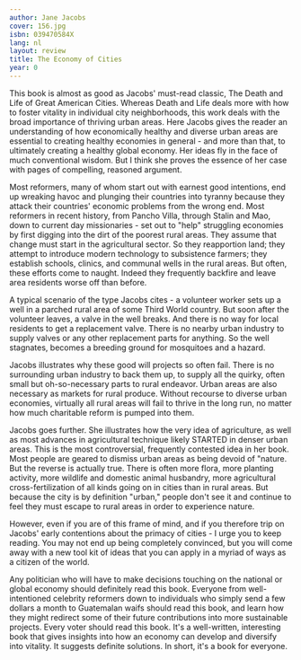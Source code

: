 ```yaml
---
author: Jane Jacobs
cover: 156.jpg
isbn: 039470584X
lang: nl
layout: review
title: The Economy of Cities
year: 0
---
```


This book is almost as good as Jacobs' must-read classic, The Death and Life of Great American Cities. Whereas Death and Life deals more with how to foster vitality in individual city neighborhoods, this work deals with the broad importance of thriving urban areas. Here Jacobs gives the reader an understanding of how economically healthy and diverse urban areas are essential to creating healthy economies in general - and more than that, to ultimately creating a healthy global economy. Her ideas fly in the face of much conventional wisdom. But I think she proves the essence of her case with pages of compelling, reasoned argument.

Most reformers, many of whom start out with earnest good intentions, end up wreaking havoc and plunging their countries into tyranny because they attack their countries' economic problems from the wrong end. Most reformers in recent history, from Pancho Villa, through Stalin and Mao, down to current day missionaries - set out to "help" struggling economies by first digging into the dirt of the poorest rural areas. They assume that change must start in the agricultural sector. So they reapportion land; they attempt to introduce modern technology to subsistence farmers; they establish schools, clinics, and communal wells in the rural areas. But often, these efforts come to naught. Indeed they frequently backfire and leave area residents worse off than before.

A typical scenario of the type Jacobs cites - a volunteer worker sets up a well in a parched rural area of some Third World country. But soon after the volunteer leaves, a valve in the well breaks. And there is no way for local residents to get a replacement valve. There is no nearby urban industry to supply valves or any other replacement parts for anything. So the well stagnates, becomes a breeding ground for mosquitoes and a hazard.

Jacobs illustrates why these good will projects so often fail. There is no surrounding urban industry to back them up, to supply all the quirky, often small but oh-so-necessary parts to rural endeavor. Urban areas are also necessary as markets for rural produce. Without recourse to diverse urban economies, virtually all rural areas will fail to thrive in the long run, no matter how much charitable reform is pumped into them.

Jacobs goes further. She illustrates how the very idea of agriculture, as well as most advances in agricultural technique likely STARTED in denser urban areas. This is the most controversial, frequently contested idea in her book. Most people are geared to dismiss urban areas as being devoid of "nature. But the reverse is actually true. There is often more flora, more planting activity, more wildlife and domestic animal husbandry, more agricultural cross-fertilization of all kinds going on in cities than in rural areas. But because the city is by definition "urban," people don't see it and continue to feel they must escape to rural areas in order to experience nature.

However, even if you are of this frame of mind, and if you therefore trip on Jacobs' early contentions about the primacy of cities - I urge you to keep reading. You may not end up being completely convinced, but you will come away with a new tool kit of ideas that you can apply in a myriad of ways as a citizen of the world.

Any politician who will have to make decisions touching on the national or global economy should definitely read this book. Everyone from well-intentioned celebrity reformers down to individuals who simply send a few dollars a month to Guatemalan waifs should read this book, and learn how they might redirect some of their future contributions into more sustainable projects. Every voter should read this book. It's a well-written, interesting book that gives insights into how an economy can develop and diversify into vitality. It suggests definite solutions. In short, it's a book for everyone.
